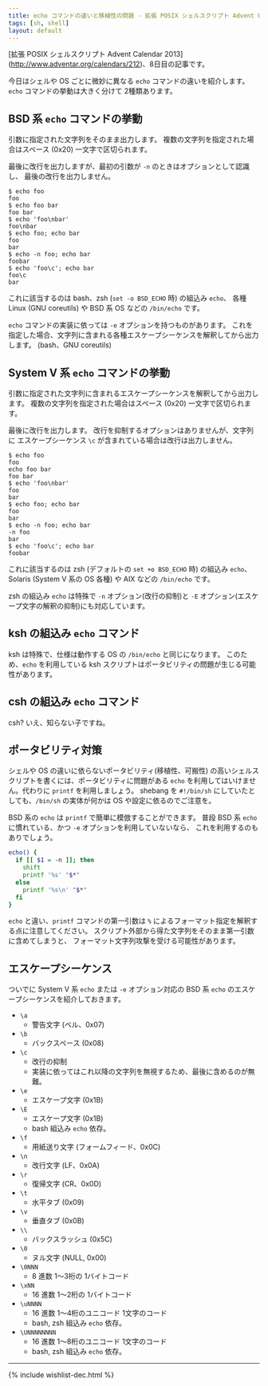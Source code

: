 ```yaml
---
title: echo コマンドの違いと移植性の問題 - 拡張 POSIX シェルスクリプト Advent Calendar 2013
tags: [sh, shell]
layout: default
---
```


[拡張 POSIX シェルスクリプト Advent Calendar 2013]
(http://www.adventar.org/calendars/212)、8日目の記事です。

今日はシェルや OS ごとに微妙に異なる `echo` コマンドの違いを紹介します。
`echo` コマンドの挙動は大きく分けて 2種類あります。

BSD 系 `echo` コマンドの挙動
----------------------------------------------------------------------

引数に指定された文字列をそのまま出力します。
複数の文字列を指定された場合はスペース (0x20) 一文字で区切られます。

最後に改行を出力しますが、最初の引数が `-n` のときはオプションとして認識し、
最後の改行を出力しません。

``` console
$ echo foo
foo
$ echo foo bar
foo bar
$ echo 'foo\nbar'
foo\nbar
$ echo foo; echo bar
foo
bar
$ echo -n foo; echo bar
foobar
$ echo 'foo\c'; echo bar
foo\c
bar
```

これに該当するのは bash、zsh (`set -o BSD_ECHO` 時) の組込み `echo`、
各種 Linux (GNU coreutils) や BSD 系 OS などの `/bin/echo` です。

`echo` コマンドの実装に依っては `-e` オプションを持つものがあります。
これを指定した場合、文字列に含まれる各種エスケープシーケンスを解釈してから出力します。
(bash、GNU coreutils)

System V 系 `echo` コマンドの挙動
----------------------------------------------------------------------

引数に指定された文字列に含まれるエスケープシーケンスを解釈してから出力します。
複数の文字列を指定された場合はスペース (0x20) 一文字で区切られます。

最後に改行を出力します。
改行を抑制するオプションはありませんが、文字列に
エスケープシーケンス `\c` が含まれている場合は改行は出力しません。

``` console
$ echo foo
foo
echo foo bar
foo bar
$ echo 'foo\nbar'
foo
bar
$ echo foo; echo bar
foo
bar
$ echo -n foo; echo bar
-n foo
bar
$ echo 'foo\c'; echo bar
foobar
```

これに該当するのは zsh (デフォルトの `set +o BSD_ECHO` 時) の組込み `echo`、
Solaris (System V 系の OS 各種) や AIX などの `/bin/echo` です。

zsh の組込み `echo` は特殊で `-n` オプション(改行の抑制)と
`-E` オプション(エスケープ文字の解釈の抑制)にも対応しています。

ksh の組込み `echo` コマンド
----------------------------------------------------------------------

ksh は特殊で、仕様は動作する OS の `/bin/echo` と同じになります。
このため、`echo` を利用している ksh スクリプトはポータビリティの問題が生じる可能性があります。

csh の組込み `echo` コマンド
----------------------------------------------------------------------

csh? いえ、知らない子ですね。

ポータビリティ対策
----------------------------------------------------------------------

シェルや OS の違いに依らないポータビリティ(移植性、可搬性)
の高いシェルスクリプトを書くには、ポータビリティに問題がある
`echo` を利用してはいけません。代わりに `printf` を利用しましょう。
shebang を `#!/bin/sh` にしていたとしても、`/bin/sh` の実体が何かは
OS や設定に依るのでご注意を。

BSD 系の `echo` は `printf` で簡単に模倣することができます。
普段 BSD 系 `echo` に慣れている、かつ `-e` オプションを利用していないなら、
これを利用するのもありでしょう。

``` sh
echo() {
  if [[ $1 = -n ]]; then
    shift
    printf '%s' "$*"
  else
    printf '%s\n' "$*"
  fi
}
```

`echo` と違い、`printf` コマンドの第一引数は `%`
によるフォーマット指定を解釈する点に注意してください。
スクリプト外部から得た文字列をそのまま第一引数に含めてしまうと、
フォーマット文字列攻撃を受ける可能性があります。

エスケープシーケンス
----------------------------------------------------------------------

ついでに System V 系 `echo` または `-e` オプション対応の BSD 系 `echo`
のエスケープシーケンスを紹介しておきます。

  * `\a`
    * 警告文字 (ベル、0x07)
  * `\b`
    * バックスペース (0x08)
  * `\c`
    * 改行の抑制
    * 実装に依ってはこれ以降の文字列を無視するため、最後に含めるのが無難。
  * `\e`
    * エスケープ文字 (0x1B)
  * `\E`
    * エスケープ文字 (0x1B)
    * bash 組込み `echo` 依存。
  * `\f`
    * 用紙送り文字 (フォームフィード、0x0C)
  * `\n`
    * 改行文字 (LF、0x0A)
  * `\r`
    * 復帰文字 (CR、0x0D)
  * `\t`
    * 水平タブ (0x09)
  * `\v`
    * 垂直タブ (0x0B)
  * `\\`
    * バックスラッシュ (0x5C)
  * `\0`
    * ヌル文字 (NULL, 0x00)
  * `\0NNN`
    * 8 進数 1〜3桁の 1バイトコード
  * `\xNN`
    * 16 進数 1〜2桁の 1バイトコード
  * `\uNNNN`
    * 16 進数 1〜4桁のユニコード 1文字のコード
    * bash, zsh 組込み `echo` 依存。
  * `\UNNNNNNNN`
    * 16 進数 1〜8桁のユニコード 1文字のコード
    * bash, zsh 組込み `echo` 依存。

* * *

{% include wishlist-dec.html %}

